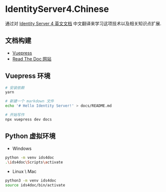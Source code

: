 # IdentityServer4.Chinese
通过对 [Identity Server 4 英文文档](https://identityserver4.readthedocs.io/en/latest/) 中文翻译来学习这项技术以及相关知识点扩展.

## 文档构建
* [Vuepress](https://www.vuepress.cn)
* [Read The Doc 网站](https://readthedocs.org)

## Vuepress 环境
```bash
# 安装依赖
yarn

# 新建一个 markdown 文件
echo '# Hello Identity Server!' > docs/README.md

# 开始写作
npx vuepress dev docs
```

## Python 虚拟环境

* Windows

```bash
python -m venv ids4doc
.\ids4doc\Scripts\activate
```

* Linux \ Mac
    
```bash
python3 -m venv ids4doc
source ids4doc/bin/activate
```